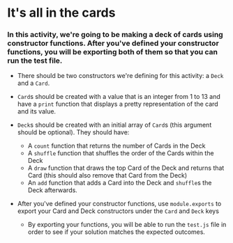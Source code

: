 # It's all in the cards

### In this activity, we're going to be making a deck of cards using constructor functions. After you've defined your constructor functions, you will be exporting both of them so that you can run the test file.

* There should be two constructors we're defining for this activity: a `Deck` and a `Card`.

* `Card`s should be created with a value that is an integer from 1 to 13 and have a `print` function that displays a pretty representation of the card and its value.

* `Deck`s should be created with an initial array of `Card`s (this argument should be optional). They should have:
    * A `count` function that returns the number of Cards in the Deck
    * A `shuffle` function that shuffles the order of the Cards within the Deck
    * A `draw` function that draws the top Card of the Deck and returns that Card (this should also remove that Card from the Deck)
    * An `add` function that adds a Card into the Deck and `shuffle`s the Deck afterwards.

* After you've defined your constructor functions, use `module.exports` to export your Card and Deck constructors under the `Card` and `Deck` keys
    * By exporting your functions, you will be able to run the `test.js` file in order to see if your solution matches the expected outcomes.